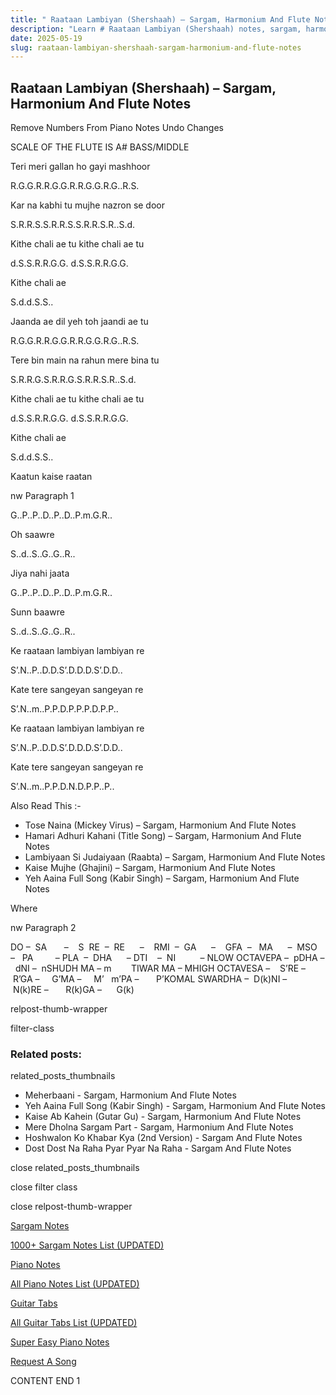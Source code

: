 ```yaml
---
title: " Raataan Lambiyan (Shershaah) – Sargam, Harmonium And Flute Notes"
description: "Learn # Raataan Lambiyan (Shershaah) notes, sargam, harmonium notations and flute notes. Easy step-by-step tutorial for beginners."
date: 2025-05-19
slug: raataan-lambiyan-shershaah-sargam-harmonium-and-flute-notes
---
```


## Raataan Lambiyan (Shershaah) – Sargam, Harmonium And Flute Notes

Remove Numbers From Piano Notes
Undo Changes

SCALE OF THE FLUTE IS A# BASS/MIDDLE

Teri meri gallan ho gayi mashhoor

R.G.G.R.R.G.G.R.R.G.G.R.G..R.S.

Kar na kabhi tu mujhe nazron se door

S.R.R.S.S.R.R.S.S.R.R.S.R..S.d.

Kithe chali ae tu kithe chali ae tu

d.S.S.R.R.G.G. d.S.S.R.R.G.G.

Kithe chali ae

S.d.d.S.S..

Jaanda ae dil yeh toh jaandi ae tu

R.G.G.R.R.G.G.R.R.G.G.R.G..R.S.

Tere bin main na rahun mere bina tu

S.R.R.G.S.R.R.G.S.R.R.S.R..S.d.

Kithe chali ae tu kithe chali ae tu

d.S.S.R.R.G.G. d.S.S.R.R.G.G.

Kithe chali ae

S.d.d.S.S..

Kaatun kaise raatan

nw Paragraph 1

G..P..P..D..P..D..P.m.G.R..

Oh saawre

S..d..S..G..G..R..

Jiya nahi jaata

G..P..P..D..P..D..P.m.G.R..

Sunn baawre

S..d..S..G..G..R..

Ke raataan lambiyan lambiyan re

S’.N..P..D.D.S’.D.D.D.S’.D.D..

Kate tere sangeyan sangeyan re

S’.N..m..P.P.D.P.P.P.D.P.P..

Ke raataan lambiyan lambiyan re

S’.N..P..D.D.S’.D.D.D.S’.D.D..

Kate tere sangeyan sangeyan re

S’.N..m..P.P.D.N.D.P.P..P..

Also Read This :-

- Tose Naina (Mickey Virus) – Sargam, Harmonium And Flute Notes
- Hamari Adhuri Kahani (Title Song) – Sargam, Harmonium And Flute Notes
- Lambiyaan Si Judaiyaan (Raabta) – Sargam, Harmonium And Flute Notes
- Kaise Mujhe (Ghajini) – Sargam, Harmonium And Flute Notes
- Yeh Aaina Full Song (Kabir Singh) – Sargam, Harmonium And Flute Notes

Where

nw Paragraph 2

DO –  SA       –    S  RE  –  RE      –    RMI  –  GA      –    GFA  –   MA      –  MSO  –   PA         – PLA  –  DHA      – DTI    –  NI          – NLOW OCTAVEPA –  pDHA –  dNI –  nSHUDH MA – m        TIWAR MA – MHIGH OCTAVESA –    S’RE –     R’GA –     G’MA –     M’   m’PA –       P’KOMAL SWARDHA –  D(k)NI –       N(k)RE –       R(k)GA –      G(k)

relpost-thumb-wrapper

filter-class

### Related posts:

related_posts_thumbnails

- Meherbaani - Sargam, Harmonium And Flute Notes
- Yeh Aaina Full Song (Kabir Singh) - Sargam, Harmonium And Flute Notes
- Kaise Ab Kahein (Gutar Gu) - Sargam, Harmonium And Flute Notes
- Mere Dholna Sargam Part - Sargam, Harmonium And Flute Notes
- Hoshwalon Ko Khabar Kya (2nd Version) - Sargam And Flute Notes
- Dost Dost Na Raha Pyar Pyar Na Raha - Sargam And Flute Notes

close related_posts_thumbnails

close filter class

close relpost-thumb-wrapper

[Sargam Notes](/sargam-notes.html)

[1000+ Sargam Notes List (UPDATED)](/all-songs-list-sargam-notes.html)

[Piano Notes](/piano-notes.html)

[All Piano Notes List (UPDATED)](/all-songs-list-piano-notes.html)

[Guitar Tabs](/guitar-tabs.html)

[All Guitar Tabs List (UPDATED)](/all-songs-list-guitar-tabs.html)

[Super Easy Piano Notes](https://studywall.in/)

[Request A Song](/request-a-song.html)

CONTENT END 1

